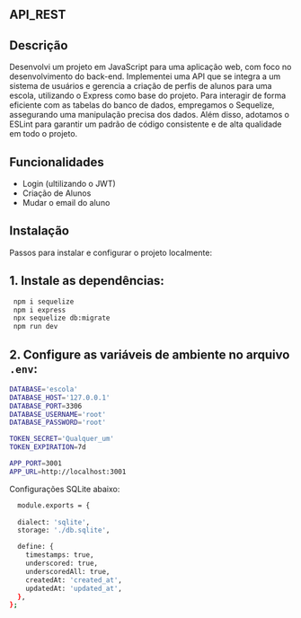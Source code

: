 ## API_REST

## Descrição
Desenvolvi um projeto em JavaScript para uma aplicação web, com foco no desenvolvimento do back-end. Implementei uma API que se integra a um sistema de usuários e gerencia a criação de perfis de alunos para uma escola, utilizando o Express como base do projeto. Para interagir de forma eficiente com as tabelas do banco de dados, empregamos o Sequelize, assegurando uma manipulação precisa dos dados. Além disso, adotamos o ESLint para garantir um padrão de código consistente e de alta qualidade em todo o projeto.


## Funcionalidades
- Login (ultilizando o JWT)
- Criação de Alunos
- Mudar o email do aluno


## Instalação
Passos para instalar e configurar o projeto localmente:

## 1. Instale as dependências:
   ```sh
    npm i sequelize
    npm i express
    npx sequelize db:migrate
    npm run dev
   ```
## 2. Configure as variáveis de ambiente no arquivo `.env`:
   ```sh
DATABASE='escola'
DATABASE_HOST='127.0.0.1'
DATABASE_PORT=3306
DATABASE_USERNAME='root'
DATABASE_PASSWORD='root'

TOKEN_SECRET='Qualquer_um'
TOKEN_EXPIRATION=7d

APP_PORT=3001
APP_URL=http://localhost:3001

   ```
Configurações SQLite abaixo:
```sh
  module.exports = {
  
  dialect: 'sqlite',
  storage: './db.sqlite',

  define: {
    timestamps: true,
    underscored: true,
    underscoredAll: true,
    createdAt: 'created_at',
    updatedAt: 'updated_at',
  },
};

   ```
